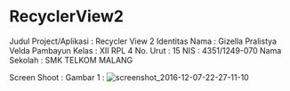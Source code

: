 # RecyclerView2

Judul Project/Aplikasi : Recycler View 2 Identitas Nama : Gizella Pralistya Velda Pambayun Kelas : XII RPL 4 No. Urut : 15 NIS : 4351/1249-070 Nama Sekolah : SMK TELKOM MALANG

Screen Shoot : Gambar 1 : ![screenshot_2016-12-07-22-27-11-10](https://cloud.githubusercontent.com/assets/14922011/20976044/d1a28858-bcd3-11e6-8986-3b50f658b8a7.png)
